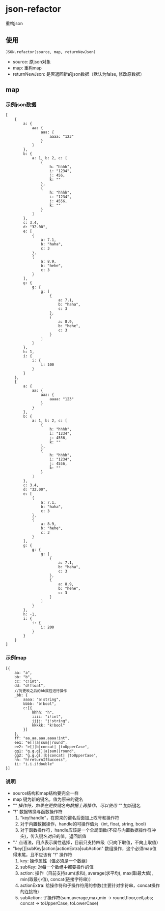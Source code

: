 # json-refactor

重构json

## 使用
```
JSON.refactor(source, map, returnNewJson)
```
* source: 原json对象
* map: 重构map
* returnNewJson: 是否返回新的json数据（默认为false, 修改原数据）

## map

### 示例json数据

```
[
	{
		a: {
			aa: {
				aaa: {
					aaaa: "123"
				}
			}
		},
		b: {
			a: 1, b: 2, c: [
				{
					h: "hhhh",
					i: "1234",
					j: 456,
					k: ""
				},
				{
					h: "hhhh",
					i: "1234",
					j: 4556,
					k: ""
				}
			]
		},
		c: 3.4,
		d: "32.00",
		e: [
			{
				a: 7.1,
				b: "haha",
				c: 3
			},
			{
				a: 8.9,
				b: "hehe",
				c: 3
			}
		],
		g: {
			g: {
				g: [
					{
						a: 7.1,
						b: "haha",
						c: 3
					},
					{
						a: 8.9,
						b: "hehe",
						c: 3
					}
				]
			}
		},
		h: 1,
		i: {
			i: {
				i: 100
			}
		}
	},
	{
		a: {
			aa: {
				aaa: {
					aaaa: "123"
				}
			}
		},
		b: {
			a: 1, b: 2, c: [
				{
					h: "hhhh",
					i: "1234",
					j: 4556,
					k: ""
				},
				{
					h: "hhhh",
					i: "1234",
					j: 4556,
					k: ""
				}
			]
		},
		c: 3.4,
		d: "32.00",
		e: [
			{
				a: 7.1,
				b: "haha",
				c: 3
			},
			{
				a: 8.9,
				b: "hehe",
				c: 3
			}
		],
		g: {
			g: {
				g: [
					{
						a: 7.1,
						b: "haha",
						c: 3
					},
					{
						a: 8.9,
						b: "hehe",
						c: 3
					}
				]
			}
		},
		h: -1,
		i: {
			i: {
				i: 200
			}
		}
	}
]
```
### 示例map
```
[{
	aa: "a",
	bb: "b",
	cc: "c!int",
	dd: "d!float",
	//对更改之后的bb属性进行操作
	_bb: {
		aaaa: "a!string",
		bbbb: "b!bool",
		c:[{
			hhhh: "h",
			iiii: "i!int",
			jjjj: "j!string",
			kkkkk: "k!bool"
		}]
	},
	ff: "aa.aa.aaa.aaaa!int",
	ee1: "e[]|a|sum||round",
	ee2: "e[]|b|concat| |toUpperCase",
	gg1: "g.g.g[]|a|sum||round",
	gg2: "g.g.g[]|b|concat| |toUpperCase",
	hh: "h!returnIfSuccess",
	ii: "i.i.i!double"
}]
```
###  说明

* source结构和map结构要完全一样
* map 键为新的键名，值为原来的键名
* "_" 操作符，如果在更换键名的数据上再操作，可以使用 "_" 加新键名
* "!" 数据转换与函数操作符
  1. "key!handle"，在原来的键名后面加上叹号和操作符
  2. 对于内置数据操作，handle的可操作值为（int, float, string, bool）
  3. 对于函数操作符，handle应该是一个全局函数(不应与内置数据操作符冲突)，传入键名对应的值，返回新值
* "." 点语法，用点表示属性选择，目前只支持四级（只向下取值，不向上取值）
* "key[]|subKey|action|actionExtra|subAction" 数组操作，这个必须map值得末尾，且不应该有 "!" 操作符
  1. key: 操作属性（值必须是一个数组）
  2. subKey: 对每一个数组中都要操作的值
  3. action: 操作（目前支持sum(求和), average(求平均), max(取最大值), min(取最小值), concat(链接字符串)）
  4. actionExtra: 给操作符和子操作符用的参数(主要针对字符串，concat操作的连接符)
  5. subAction: 子操作符(sum,average,max,min -> round,floor,ceil,abs; concat -> toUpperCase, toLowerCase)